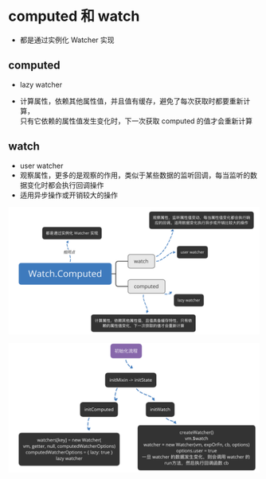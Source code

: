 # computed 和 watch

- 都是通过实例化 Watcher 实现

## computed 

- lazy watcher 

- 计算属性，依赖其他属性值，并且值有缓存，避免了每次获取时都要重新计算，  
  只有它依赖的属性值发生变化时，下一次获取 computed 的值才会重新计算

## watch 

- user watcher 
- 观察属性，更多的是观察的作用，类似于某些数据的监听回调，每当监听的数据变化时都会执行回调操作
- 适用异步操作或开销较大的操作


![computed.watch](./img/computed.watch.png)  

![computed.watch](./img/computed.watch2.png)